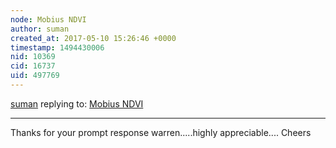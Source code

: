 ```yaml
---
node: Mobius NDVI
author: suman
created_at: 2017-05-10 15:26:46 +0000
timestamp: 1494430006
nid: 10369
cid: 16737
uid: 497769
---
```




[suman](../profile/suman) replying to: [Mobius NDVI](../notes/cfastie/04-26-2014/mobius-ndvi)

----
Thanks for your prompt response warren.....highly appreciable....
Cheers
